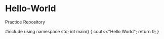# Hello-World
Practice Repository

#include <iostream>
using namespace std;
int main()
{
    cout<<"Hello World";
    return 0;
}
